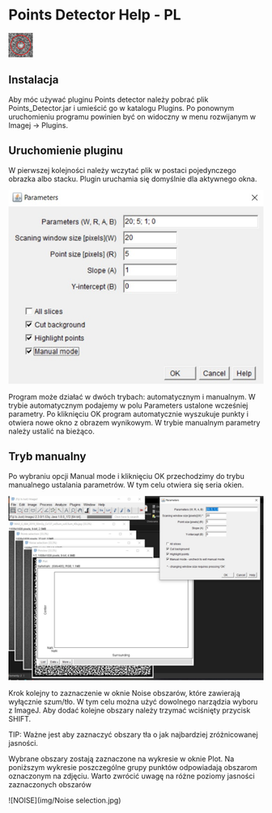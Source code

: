 # Points Detector Help - PL

![ICON](img/icon.png)

## Instalacja

Aby móc używać pluginu Points detector należy pobrać plik Points_Detector.jar i umieścić go w katalogu Plugins. Po ponownym uruchomieniu programu powinien być on widoczny w menu rozwijanym w Imagej -> Plugins.

## Uruchomienie pluginu

W pierwszej kolejności należy wczytać plik w postaci pojedynczego obrazka albo stacku. Plugin uruchamia się domyślnie dla aktywnego okna.

![MENU](img/Menu.jpg)

Program może działać w dwóch trybach: automatycznym i manualnym. W trybie automatycznym podajemy w polu Parameters ustalone wcześniej parametry. Po kliknięciu OK program automatycznie wyszukuje punkty i otwiera nowe okno z obrazem wynikowym. W trybie manualnym parametry należy ustalić na bieżąco.

## Tryb manualny

Po wybraniu opcji Manual mode i kliknięciu OK przechodzimy do trybu manualnego ustalania parametrów. W tym celu otwiera się seria okien.

![MANUAL](img/Manual_mode_windows.jpg)

Krok kolejny to zaznaczenie w oknie Noise obszarów, które zawierają wyłącznie szum/tło. W tym celu można użyć dowolnego narządzia wyboru z ImageJ. Aby dodać kolejne obszary należy trzymać wciśnięty przycisk SHIFT. 

TIP: Ważne jest aby zaznaczyć obszary tła o jak najbardziej zróżnicowanej jasności.

Wybrane obszary zostają zaznaczone na wykresie w oknie Plot. Na poniższym wykresie poszczególne grupy punktów odpowiadają obszarom oznaczonym na zdjęciu. Warto zwrócić uwagę na różne poziomy jasności zaznaczonych obszarów

![NOISE](img/Noise selection.jpg)
